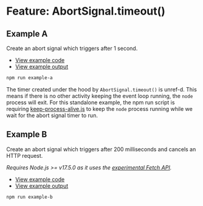 # Feature: AbortSignal.timeout()

## Example A

Create an abort signal which triggers after 1 second.

- [View example code](./example-a.mjs)
- [View example output](./example-a-output.txt)

```bash
npm run example-a
```

The timer created under the hood by `AbortSignal.timeout()` is unref-d.
This means if there is no other activity keeping the event loop running,
the `node` process will exit. For this standalone example, the npm run
script is requiring [keep-process-alive.js](keep-process-alive.js) to
keep the `node` process running while we wait for the abort signal timer
to run.

## Example B

Create an abort signal which triggers after 200 milliseconds and cancels
an HTTP request.

_Requires Node.js >= v17.5.0 as it uses the
[experimental Fetch API](https://nodejs.org/api/globals.html#fetch)._

- [View example code](./example-b.mjs)
- [View example output](./example-b-output.txt)

```bash
npm run example-b
```

<!-- TODO: ## Related links -->

<!-- TODO: Add link to Twitter thread + screenshot -->

<!-- TODO: Add link to blog post -->
